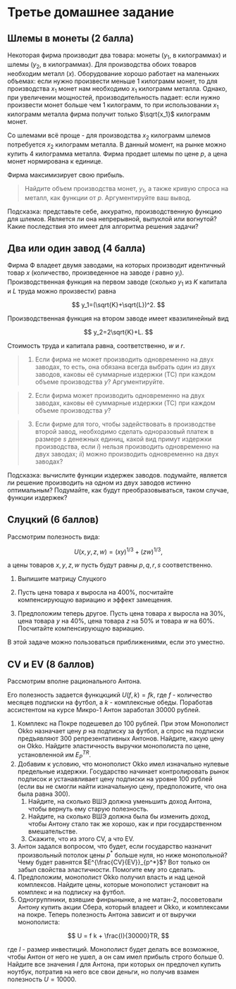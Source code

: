 # Третье домашнее задание

## Шлемы в монеты (2 балла)

Некоторая фирма производит два товара: монеты ($y_1$, в килограммах) и шлемы ($y_2$, в килограммах). Для производства обоих товаров необходим металл ($x$). Оборудование хорошо работает на маленьких объемах: если нужно произвести меньше $1$ килограмм монет, то для производства $x_1$ монет нам необходимо $x_1$ килограмм металла. Однако, при увеличении мощностей, производительность падает: если нужно произвести монет больше чем $1$ килограмм, то при использовании $x_1$ килограмм металла фирма получит только $\sqrt{x_1}$ килограмм монет. 

Со шлемами всё проще - для производства $x_2$ килограмм шлемов потребуется $x_2$ килограмм металла. В данный момент, на рынке можно купить $4$ килограмма металла. Фирма продает шлемы по цене $p$, а цена монет нормирована к единице. 

Фирма максимизирует свою прибыль.

> Найдите объем производства монет, $y_1$, а также кривую спроса на металл, как функции от $p$. Аргументируйте ваш вывод.

Подсказка: представьте себе, аккуратно, производственную функцию для шлемов. Является ли она непрерывной, выпуклой или вогнутой? Какие последствия это имеет для алгоритма решения задачи?

## Два или один завод (4 балла)

Фирма Ф владеет двумя заводами, на которых производит идентичный товар $x$ (количество, произведенное на заводе $i$ равно $y_i$). Производственная функция на первом заводе (сколько $y_1$ из $K$ капитала и $L$ труда можно произвести) равна

$$
y_1=(\sqrt{K}+\sqrt{L})^2.
$$

Производственная функция на втором заводе имеет квазилинейный вид

$$
y_2=2\sqrt{K}+L.
$$

Стоимость труда и капитала равна, соответственно, $w$ и $r$.

> 1. Если фирма не может производить одновременно на двух заводах, то есть, она обязана всегда выбрать один из двух заводов, каковы её суммарные издержки (TC) при каждом объеме производства $y$? Аргументируйте.

> 2. Если фирма может производить одновременно на двух заводах, каковы её суммарные издержки (TC) при каждом объеме производства $y$?

> 3. Если фирме для того, чтобы задействовать в производстве второй завод, необходимо сделать одноразовый платеж в размере $s$ денежных единиц, какой вид примут издержки производства, если $i)$ нельзя производить одновременно на двух заводах; $ii)$ можно производить одновременно на двух заводах?

Подсказка: вычислите функции издержек заводов. подумайте, является ли решение производить на одном из двух заводов истинно оптимальным? Подумайте, как будут преобразовываться, таком случае, функции издержек?

## Слуцкий (6 баллов)

Рассмотрим полезность вида:

$$ U(x, y, z, w) = (xy)^{1/3} + (zw)^{1/3},$$

а цены товаров $x,y,z,w$ пусть будут равны $p,q,r,s$ соответственно.

1. Выпишите матрицу Слуцкого

2. Пусть цена товара $x$ выросла на 400\%, посчитайте компенсирующую вариацию и эффект замещения.

3. Предположим теперь другое. Пусть цена товара $x$ выросла на 30\%, цена товара $y$ на 40\%, цена товара $z$ на 50\% и товара $w$ на 60\%. Посчитайте компенсирующую вариацию.

В этой задаче можно пользоваться приближениями, если это уместно.

## CV и EV (8 баллов)

Рассмотрим вполне рационального Антона.  

Его полезность задается функцкцикй $U(f, k) = f k$, где $f$ - количество месяцев подписки на футбол, а $k$ - комплексные обеды. Поработав ассистентом на курсе Микро-1 Антон заработал 30000 рублей.

1. Комплекс на Покре подешевел до 100 рублей. При этом Монополист Okko назначает цену $p$ на подписку за футбол, а спрос на подписки предъявляют 300 репрезентативных Антонов. Найдите, какую цену он Okko. Найдите эластичность выручки монополиста по цене, установленной им $E^{TR}_P$.
2. Добавим к условию, что монополист Okko имел изначально нулевые предельные издержки. Государство начинает контролировать рынок подписок и устанавливает цену подписки на уровне 100 рублей (если вы не смогли найти изначальную цену, предположите, что она была равна 300).
   1) Найдите, на сколько ВШЭ должна уменьшить доход Антона, чтобы вернуть ему старую полезность.
   2) Найдите, на сколько ВШЭ должна была бы изменить доход, чтобы Антону стало так же хорошо, как и при государственном вмешательстве.
   3) Скажите, что из этого CV, а что EV.
3. Антон задался вопросом, что будет, если государство назначит произвольный потолок цены $p^*$ больше нуля, но ниже монопольной? Чему будет равнятся $E^{\frac{CV}{EV}}_{p^*}$? Вот только он забыл свойства эластичности. Помогите ему это сделать.
4. Предположим, монополист Okko получил власть и над ценой комплексов. Найдите цены, которые монополист установит на комплекс и на подписку на футбол.
5. Одногруппники, взявшие финрынынке, а не матан-2, посоветовали Антону купить акции Сбера, который владеет и Okko, и комплексами на покре. Теперь полезность Антона зависит и от выручки монополиста: 

$$
U = f k + \frac{I}{30000}TR,
$$

где $I$ - размер инвестиций. Монополист будет делать все возможное, чтобы Антон от него не ушел, а он сам имел прибыль строго больше 0. Найдите все значения $I$ для Антона, при которых он предпочел купить ноутбук, потратив на него все свои деньги, но получив взамен полезность $U = 10000$.

